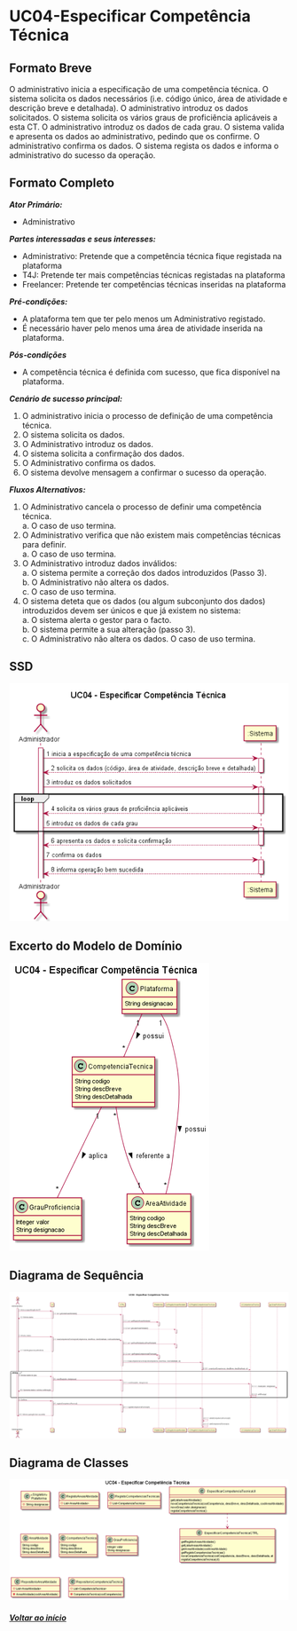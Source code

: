 # UC04-Especificar Competência Técnica

## Formato Breve

O administrativo inicia a especificação de uma competência técnica. O sistema solicita os dados necessários (i.e. código único, área de atividade e descrição breve e detalhada). O administrativo introduz os dados solicitados. O sistema solicita os vários graus de proficiência aplicáveis a esta CT. O administrativo introduz os dados de cada grau. O sistema valida e apresenta os dados ao administrativo, pedindo que os confirme. O administrativo confirma
os dados. O sistema regista os dados e informa o administrativo do sucesso da operação.

## Formato Completo

**_Ator Primário:_**

- Administrativo

**_Partes interessadas e seus interesses:_**

- Administrativo: Pretende que a competência técnica fique registada na plataforma
- T4J: Pretende ter mais competências técnicas registadas na plataforma
- Freelancer: Pretende ter competências técnicas inseridas na plataforma

**_Pré-condições:_**

- A plataforma tem que ter pelo menos um Administrativo registado.
- É necessário haver pelo menos uma área de atividade inserida na plataforma.

**_Pós-condições_**

- A competência técnica é definida com sucesso, que fica disponível na plataforma.

**_Cenário de sucesso principal:_**

1. O administrativo inicia o processo de definição de uma competência técnica.
2. O sistema solicita os dados.
3. O Administrativo introduz os dados.
4. O sistema solicita a confirmação dos dados.
5. O Administrativo confirma os dados.
6. O sistema devolve mensagem a confirmar o sucesso da operação.


**_Fluxos Alternativos:_**

1. O Administrativo cancela o processo de definir uma competência técnica.<br/>
  a. O caso de uso termina.
2. O Administrativo verifica que não existem mais competências técnicas para definir.<br/>
  a. O caso de uso termina.
3. O Administrativo introduz dados inválidos:<br/>
  a. O sistema permite a correção dos dados introduzidos (Passo 3).<br/>
  b. O Administrativo não altera os dados.<br/>
  c. O caso de uso termina.
4. O sistema deteta que os dados (ou algum subconjunto dos dados) introduzidos devem ser únicos e que já existem no sistema:<br/>
  a. O sistema alerta o gestor para o facto.<br/>
  b. O sistema permite a sua alteração (passo 3).<br/>
  c. O Administrativo não altera os dados. O caso de uso termina.

## SSD
![UC04_Especificar_Competencia_Tecnica](https://github.com/blestonbandeiraUPSKILL/upskill_java1_labprg_grupo2/blob/main/Sprint%202/UC04_Especificar_Competencia_Tecnica/UC04_Especificar_Competencia_Tecnica.png)

## Excerto do Modelo de Domínio
![UC04_ExcertoMD_Especificar_Competencia_Tecnica](https://github.com/blestonbandeiraUPSKILL/upskill_java1_labprg_grupo2/blob/main/Sprint%202/UC04_Especificar_Competencia_Tecnica/UC04_ExcertoMD_Especificar_Competencia_Tecnica.png)

## Diagrama de Sequência
![UC04_DiagSeq_Especificar_Competencia_Tecnica](https://github.com/blestonbandeiraUPSKILL/upskill_java1_labprg_grupo2/blob/main/Sprint%202/UC04_Especificar_Competencia_Tecnica/UC04_DiagSeq_Especificar_Competencia_Tecnica.png)

## Diagrama de Classes
![UC04_DiagClas_Especificar_Competencia_Tecnica](https://github.com/blestonbandeiraUPSKILL/upskill_java1_labprg_grupo2/blob/main/Sprint%202/UC04_Especificar_Competencia_Tecnica/UC04_DiagClas_Especificar_Competencia_Tecnica.png)

##### [Voltar ao início](https://github.com/blestonbandeiraUPSKILL/upskill_java1_labprg_grupo2/tree/main/README.md)
